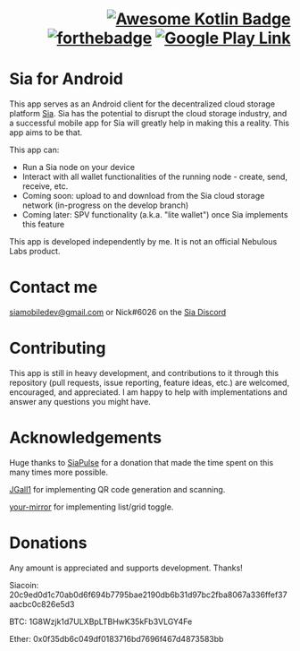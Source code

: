 # <div align = right>[![Awesome Kotlin Badge](https://kotlin.link/awesome-kotlin.svg)](https://github.com/KotlinBy/awesome-kotlin) [![forthebadge](http://forthebadge.com/images/badges/built-with-love.svg)](http://forthebadge.com) [![Google Play Link](https://developer.android.com/images/brand/en_generic_rgb_wo_60.png)](https://play.google.com/store/apps/details?id=com.vandyke.sia)</div>
# Sia for Android

This app serves as an Android client for the decentralized cloud storage platform [Sia](https://github.com/NebulousLabs/Sia). Sia has the potential to disrupt the cloud storage industry, and a successful mobile app for Sia will greatly help in making this a reality. This app aims to be that.

This app can:
* Run a Sia node on your device
* Interact with all wallet functionalities of the running node - create, send, receive, etc.
* Coming soon: upload to and download from the Sia cloud storage network (in-progress on the develop branch)
* Coming later: SPV functionality (a.k.a. "lite wallet") once Sia implements this feature

This app is developed independently by me. It is not an official Nebulous Labs product.

# Contact me
siamobiledev@gmail.com or Nick#6026 on the [Sia Discord](https://discord.gg/sFCT3Ar)

# Contributing
This app is still in heavy development, and contributions to it through this repository (pull requests, issue reporting, feature ideas, etc.) are welcomed, encouraged, and appreciated. I am happy to help with implementations and answer any questions you might have.

# Acknowledgements
Huge thanks to [SiaPulse](http://siapulse.com) for a donation that made the time spent on this many times more possible.

[JGall1](https://github.com/JGall1) for implementing QR code generation and scanning.

[your-mirror](https://github.com/your-mirror) for implementing list/grid toggle.

# Donations
Any amount is appreciated and supports development. Thanks!

Siacoin: 20c9ed0d1c70ab0d6f694b7795bae2190db6b31d97bc2fba8067a336ffef37aacbc0c826e5d3

BTC: 1G8Wzjk1d7ULXBpLTBHwK35kFb3VLGY4Fe

Ether: 0x0f35db6c049df0183716bd7696f467d4873583bb
